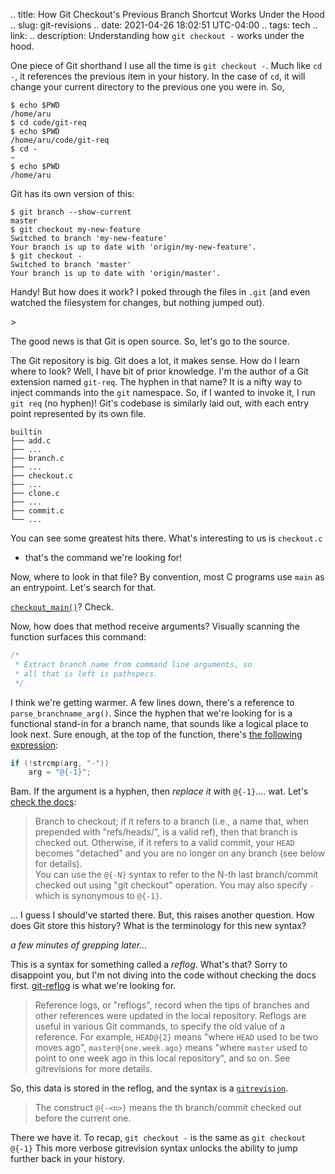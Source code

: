 .. title: How Git Checkout's Previous Branch Shortcut Works Under the Hood
.. slug: git-revisions
.. date: 2021-04-26 18:02:51 UTC-04:00
.. tags: tech
.. link: 
.. description: Understanding how `git checkout -` works under the hood.

One piece of Git shorthand I use all the time is `git checkout -`. Much like
`cd -`, it references the previous item in your history. In the case of `cd`,
it will change your current directory to the previous one you were in. So,

```
$ echo $PWD
/home/aru
$ cd code/git-req
$ echo $PWD
/home/aru/code/git-req
$ cd -
~
$ echo $PWD
/home/aru
```

Git has its own version of this:

```
$ git branch --show-current
master
$ git checkout my-new-feature
Switched to branch 'my-new-feature'
Your branch is up to date with 'origin/my-new-feature'.
$ git checkout -
Switched to branch 'master'
Your branch is up to date with 'origin/master'.
```

Handy! But how does it work? I poked through the files in `.git` (and even
watched the filesystem for changes, but nothing jumped out).

<!-- TEASER_END -->>

The good news is that Git is open source. So, let's go to the source.

The Git repository is big. Git does a lot, it makes sense. How do I learn where
to look?  Well, I have  bit of prior knowledge. I'm the author of a Git
extension named `git-req`. The hyphen in that name? It is a nifty way to inject
commands into the `git` namespace. So, if I wanted to invoke it, I run `git req`
(no hyphen)! Git's codebase is similarly laid out, with each entry point
represented by its own file.

```
builtin
├── add.c
├── ...
├── branch.c
├── ...
├── checkout.c
├── ...
├── clone.c
├── ...
├── commit.c
└── ...
```

You can see some greatest hits there. What's interesting to us is `checkout.c`
- that's the command we're looking for!

Now, where to look in that file? By convention, most C programs use `main` as
an entrypoint. Let's search for that.

[`checkout_main()`](https://github.com/git/git/blob/311531c9de557d25ac087c1637818bd2aad6eb3a/builtin/checkout.c#L1562)? Check.

Now, how does that method receive arguments? Visually scanning the function
surfaces this command:

```c
/*
 * Extract branch name from command line arguments, so
 * all that is left is pathspecs.
 */
```

I think we're getting warmer. A few lines down, there's a reference to
`parse_branchname_arg()`. Since the hyphen that we're looking for is a
functional stand-in for a branch name, that sounds like a logical place to
look next.  Sure enough, at the top of the function, there's
[the following expression](https://github.com/git/git/blob/311531c9de557d25ac087c1637818bd2aad6eb3a/builtin/checkout.c#L1267-L1268):

```c
if (!strcmp(arg, "-"))
    arg = "@{-1}";
```

Bam. If the argument is a hyphen, then _replace it_ with `@{-1}`.... wat. Let's
[check the docs](https://git-scm.com/docs/git-checkout#Documentation/git-checkout.txt-ltbranchgt):

> Branch to checkout; if it refers to a branch (i.e., a name that, when
> prepended with "refs/heads/", is a valid ref), then that branch is checked
> out. Otherwise, if it refers to a valid commit, your `HEAD` becomes
> "detached" and you are no longer on any branch (see below for details).  
> You can use the `@{-N}` syntax to refer to the N-th last branch/commit checked
> out using "git checkout" operation. You may also specify `-` which is
> synonymous to `@{-1}`.

... I guess I should've started there. But, this raises another question. How
does Git store this history? What is the terminology for this new syntax?

_a few minutes of grepping later..._

This is a syntax for something called a _reflog_. What's that? Sorry to
disappoint you, but I'm not diving into the code without checking the docs
first. [git-reflog](https://git-scm.com/docs/git-reflog) is what we're looking
for.

> Reference logs, or "reflogs", record when the tips of branches and other
> references were updated in the local repository. Reflogs are useful in
> various Git commands, to specify the old value of a reference. For example,
> `HEAD@{2}` means "where `HEAD` used to be two moves ago",
> `master@{one.week.ago}` means "where `master` used to point to one week ago
> in this local repository", and so on. See gitrevisions for more details.

So, this data is stored in the reflog, and the syntax is a
[`gitrevision`](https://git-scm.com/docs/gitrevisions).

> The construct `@{-<n>}` means the <n>th branch/commit checked out before the
> current one.

There we have it. To recap, `git checkout -` is the same as `git checkout
@{-1}` This more verbose gitrevision syntax unlocks the ability to jump further
back in your history.
